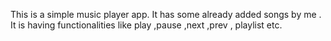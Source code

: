 This is a simple music player app.
It has some already added songs by me . 
It is having functionalities like play ,pause ,next ,prev , playlist etc.
